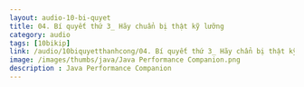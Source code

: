 ```yaml
---
layout: audio-10-bi-quyet
title: 04. Bí quyết thứ 3_ Hãy chuẩn bị thật kỹ lưỡng 
category: audio
tags: [10bikip]
link: /audio/10biquyetthanhcong/04. Bí quyết thứ 3_ Hãy chẩn bị thật kỹ lưỡng.mp3 
image: /images/thumbs/java/Java Performance Companion.png
description : Java Performance Companion 
---
```












